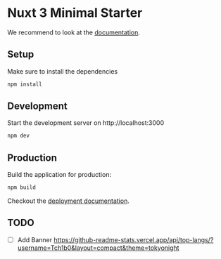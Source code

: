 # Nuxt 3 Minimal Starter

We recommend to look at the [documentation](https://v3.nuxtjs.org).

## Setup

Make sure to install the dependencies

```bash
npm install
```

## Development

Start the development server on http://localhost:3000

```bash
npm dev
```

## Production

Build the application for production:

```bash
npm build
```

Checkout the [deployment documentation](https://v3.nuxtjs.org/docs/deployment).

## TODO

-   [ ] Add Banner
        https://github-readme-stats.vercel.app/api/top-langs/?username=Tch1b0&layout=compact&theme=tokyonight
